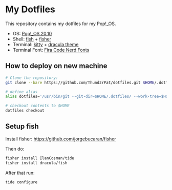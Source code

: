 # My Dotfiles

This repository contains my dotfiles for my Pop!_OS.

+ OS: [Pop!_OS 20.10](https://pop.system76.com/)
+ Shell: [fish](https://fishshell.com/) + [fisher](https://github.com/jorgebucaran/fisher)
+ Terminal: [kitty](https://github.com/kovidgoyal/kitty) + [dracula theme](https://github.com/dracula/kitty)
+ Terminal Font: [Fira Code Nerd Fonts](https://github.com/ryanoasis/nerd-fonts/tree/master/patched-fonts/FiraCode)

## How to deploy on new machine

```bash
# Clone the repository:
git clone --bare https://github.com/Thund3rPat/dotfiles.git $HOME/.dotfiles

# define alias
alias dotfiles='/usr/bin/git --git-dir=$HOME/.dotfiles/ --work-tree=$HOME'

# checkout contents to $HOME
dotfiles checkout
```

## Setup fish

Install fisher: https://github.com/jorgebucaran/fisher

Then do:
```bash
fisher install IlanCosman/tide
fisher install dracula/fish
```

After that run:
```
tide configure
```
